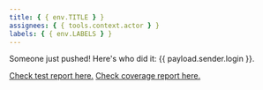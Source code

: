 ```yaml
---
title: { { env.TITLE } }
assignees: { { tools.context.actor } }
labels: { { env.LABELS } }
---
```


Someone just pushed! Here's who did it: {{ payload.sender.login }}.

[Check test report here.](https://creativehub2000.github.io/Mono1/index.html)
[Check coverage report here.](https://creativehub2000.github.io/Mono1/coverage/lcov-report/index.html)

